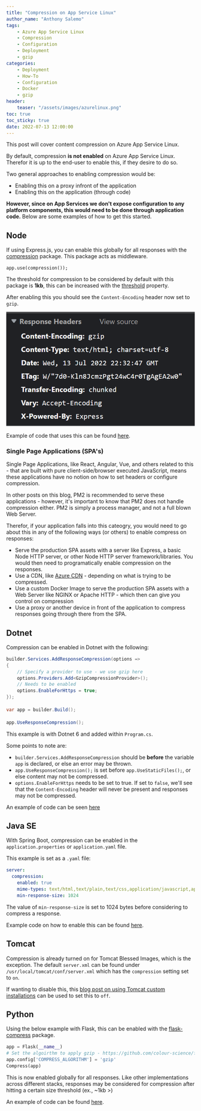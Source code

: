 ```yaml
---
title: "Compression on App Service Linux"
author_name: "Anthony Salemo"
tags:
    - Azure App Service Linux
    - Compression
    - Configuration
    - Deployment
    - gzip
categories:
    - Deployment    
    - How-To
    - Configuration
    - Docker
    - gzip
header:
    teaser: "/assets/images/azurelinux.png" 
toc: true
toc_sticky: true
date: 2022-07-13 12:00:00
---
```


This post will cover content compression on Azure App Service Linux.

By default, compression **is not enabled** on Azure App Service Linux. Therefor it is up to the end-user to enable this, if they desire to do so. 

Two general approaches to enabling compression would be:
- Enabling this on a proxy infront of the application
- Enabling this on the application (through code)

**However, since on App Services we don't expose configuration to any platform components, this would need to be done through application code.** Below are some examples of how to get this started.

## Node
If using Express.js, you can enable this globally for all responses with the [compression](https://www.npmjs.com/package/compression#install) package. This package acts as middleware.

```
app.use(compression());
```

The threshold for compression to be considered by default with this package is **1kb**, this can be increased with the [threshold](https://www.npmjs.com/package/compression#threshold) property. 

After enabling this you should see the `Content-Encoding` header now set to `gzip`.

![Node and gzip compression](/media/2022/07/azure-oss-gzip-node.png)


Example of code that uses this can be found [here](https://github.com/azureossd/gzip-stack-examples/tree/main/node/gzip).

### Single Page Applications (SPA's)
Single Page Applications, like React, Angular, Vue, and others related to this - that are built with pure client-side/browser executed JavaScript, means these applications have no notion on how to set headers or configure compression.

In other posts on this blog, PM2 is recommended to serve these applications - however, it's important to know that PM2 does not handle compression either. PM2 is simply a process manager, and not a full blown Web Server.

Therefor, if your application falls into this cateogry, you would need to go about this in any of the following ways (or others) to enable compress on responses:

- Serve the production SPA assets with a server like Express, a basic Node HTTP server, or other Node HTTP server framework/libraries. You would then need to programatically enable compression on the responses.
- Use a CDN, like [Azure CDN](https://learn.microsoft.com/en-us/azure/cdn/cdn-improve-performance) - depending on what is trying to be compressed. 
- Use a custom Docker Image to serve the production SPA assets with a Web Server like NGINX or Apache HTTP - which then can give you control on compression
- Use a proxy or another device in front of the application to compress responses going through there from the SPA.

## Dotnet
Compression can be enabled in Dotnet with the following:

```c#
builder.Services.AddResponseCompression(options =>
{
    // Specify a provider to use - we use gzip here
    options.Providers.Add<GzipCompressionProvider>();
    // Needs to be enabled
    options.EnableForHttps = true;
});

var app = builder.Build();

app.UseResponseCompression();
```

This example is with Dotnet 6 and added within `Program.cs`. 

Some points to note are:
- `builder.Services.AddResponseCompression` should be **before** the variable `app` is declared, or else an error may be thrown.
- `app.UseResponseCompression();` is set before `app.UseStaticFiles();`, or else content may not be compressed.
- `options.EnableForHttps` needs to be set to true. If set to `false`, we'll see that the `Content-Encoding` header will never be present and responses may not be compressed.

An example of code can be seen [here](https://github.com/azureossd/gzip-stack-examples/tree/main/dotnet/gzip)

## Java SE
With Spring Boot, compression can be enabled in the `application.properties` or `application.yaml` file.

This example is set as a `.yaml` file:

```yaml
server:
  compression:
    enabled: true
    mime-types: text/html,text/plain,text/css,application/javascript,application/json
    min-response-size: 1024
```

The value of `min-response-size` is set to 1024 bytes before considering to compress a response. 


Example code on how to enable this can be found [here](https://github.com/Ajsalemo/gzip-stack-examples/tree/main/java/gzip).

## Tomcat
Compression is already turned on for Tomcat Blessed Images, which is the exception. The default `server.xml` can be found under `/usr/local/tomcat/conf/server.xml` which has the `compression` setting set to `on`. 

If wanting to disable this, this [blog post on using Tomcat custom installations](https://azureossd.github.io/2022/05/20/Custom-Tomcat-Configuration-on-Azure-App-Service-Linux/index.html) can be used to set this to `off`.

## Python
Using the below example with Flask, this can be enabled with the [flask-compress](https://github.com/colour-science/flask-compress) package.

```python
app = Flask(__name__)
# Set the algoirthm to apply gzip - https://github.com/colour-science/flask-compress#options
app.config['COMPRESS_ALGORITHM'] = 'gzip'
Compress(app)
```

This is now enabled globally for all responses. Like other implementations across different stacks, responses may be considered for compression after hitting a certain size threshold (ex., ~1kb >)

An example of code can be found [here](https://github.com/azureossd/gzip-stack-examples/tree/main/python/gzip).





